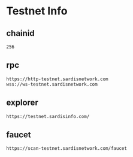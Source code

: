 # Testnet Info

## chainid
```
256
```
## rpc
```
https://http-testnet.sardisnetwork.com
wss://ws-testnet.sardisnetwork.com
```

## explorer
```
https://testnet.sardisinfo.com/
```

## faucet

```
https://scan-testnet.sardisnetwork.com/faucet
```